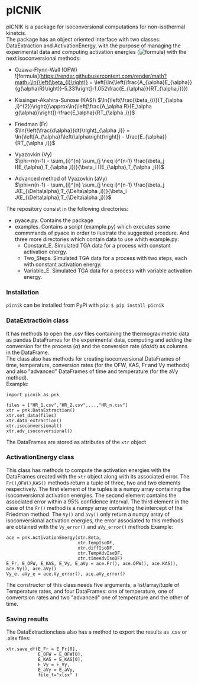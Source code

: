 # pICNIK 

pICNIK is a package for isoconversional computations for non-isothermal kinetcis.\
The package has an object oriented interface with two classes: DataExtraction and ActivationEnergy, with the purpose of managing the experimental data and computing activation energies (![formula](https://render.githubusercontent.com/render/math?math=E_{\alpha})) with the next isoconversional methods: 

- Ozawa-Flynn-Wall (OFW)\
![formula](https://render.githubusercontent.com/render/math?math=\ln{\left(\beta_{i}\right)} = \left[\ln{\left(\frac{A_{\alpha}E_{\alpha}}{g(\alpha)R}\right)}-5.331\right]-1.052\frac{E_{\alpha}}{RT_{\alpha,i}}}) 

- Kissinger-Akahira-Sunose (KAS)\ 
$\ln{\left(\frac{\beta_{i}}{T_{\alpha ,i}^{2}}\right)}\approx\ln{\left[\frac{A_\alpha R}{E_\alpha g(\alpha)}\right]}-\frac{E_\alpha}{RT_{\alpha ,i}}$

- Friedman (Fr)\
$\ln{\left(\frac{d\alpha}{dt}\right)_{\alpha ,i}} = \ln{\left[A_{\alpha}f\left(\alpha\right)\right]} - \frac{E_{\alpha}}{RT_{\alpha ,i}}$

- Vyazovkin (Vy)\
$\phi=n(n-1) - \sum_{i}^{n} \sum_{j \neq i}^{n-1} \frac{\beta_j I(E_{\alpha},T_{\alpha ,i})}{\beta_i I(E_{\alpha},T_{\alpha ,j})}$

- Advanced method of Vyazovkin (aVy)\
$\phi=n(n-1) - \sum_{i}^{n} \sum_{j \neq i}^{n-1} \frac{\beta_j J(E_{\Delta\alpha},T_{\Delta\alpha ,i})}{\beta_i J(E_{\Delta\alpha},T_{\Delta\alpha ,j})}$

The repository consist in the following directories:
- pyace.py. Contains the package
- examples. Contains a script (example.py) which executes some commmands of pyace in order to ilustrate the suggested prcedure. And three more directories which contain data to use whith example.py:
    - Constant_E. Simulated TGA data for a process with constant activation energy.
    - Two_Steps. Simulated TGA data for a process with two steps, each with constant activation energy.
    - Variable_E. Simulated TGA data for a process with variable activation energy.


### Installation

`picnik` can be installed from PyPi with `pip`:
`$ pip install picnik`


### DataExtractioin class

It has methods to open the .csv files containing the thermogravimetric data as pandas DataFrames for the experimental data, computing and adding the conversion for the process ($\alpha$) and the conversion rate ($d\alpha/dt$) as columns in the DataFrame.\
The class also has methods for creating isoconversional DataFrames of time, temperature, conversion rates (for the OFW, KAS, Fr and Vy methods) and also "advanced" DataFrames of time and temperature (for the aVy method).\
Example:

    import picnik as pnk
 
    files = ["HR_1.csv","HR_2.csv",...,"HR_n.csv"]
    xtr = pnk.DataExtraction()
    xtr.set_data(files)
    xtr.data_extraction()
    xtr.isoconversional()
    xtr.adv_isoconversional()
    
The DataFrames are stored as attributes of the `xtr` object 


### ActivationEnergy class

This class has methods to compute the activation energies with the DataFrames created with the `xtr` object along with its associated error. The `Fr()`,`OFW()`,`KAS()` methods return a tuple of three, two and two elements respectively. The first element of the tuples is a numpy array containing the isoconversional activation energies. The second element contains the associated error within a 95\% confidence interval. The third element in the case of the `Fr()` method is a numpy array containing the intercept of the Friedman method. The `Vy()` and `aVy()` only return a numpy array of isoconversional activation energies, the error associated to this methods are obtained with the `Vy_error()` and `aVy_error()` methods
Example:

    ace = pnk.ActivationEnergy(xtr.Beta,
                               xtr.TempIsoDF,
                               xtr.diffIsoDF,
                               xtr.TempAdvIsoDF,
                               xtr.timeAdvIsoDF)
    E_Fr, E_OFW, E_KAS, E_Vy, E_aVy = ace.Fr(), ace.OFW(), ace.KAS(), ace.Vy(), ace.aVy()
    Vy_e, aVy_e = ace.Vy_error(), ace.aVy_error()
    
The constructor of this class needs five arguments, a list/array/tuple of Temperature rates, and four DataFrames: one of temperature, one of convertsion rates and two "advanced" one of temperature and the other of time.

### Saving results

The DataExtractionclass also has a method to export the results as .csv or .xlsx files:

    xtr.save_df(E_Fr = E_Fr[0], 
                E_OFW = E_OFW[0], 
                E_KAS = E_KAS[0], 
                E_Vy = E_Vy, 
                E_aVy = E_aVy,
                file_t="xlsx" )
